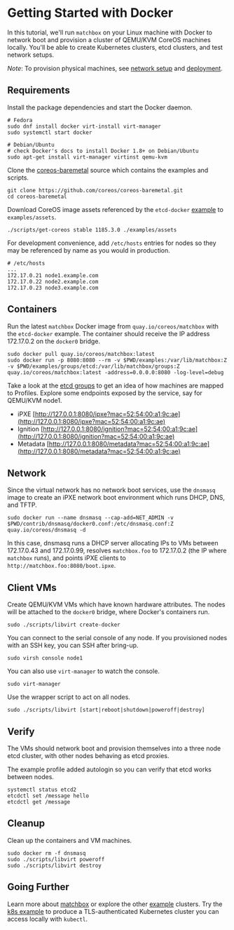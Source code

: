 
# Getting Started with Docker

In this tutorial, we'll run `matchbox` on your Linux machine with Docker to network boot and provision a cluster of QEMU/KVM CoreOS machines locally. You'll be able to create Kubernetes clusters, etcd clusters, and test network setups.

*Note*: To provision physical machines, see [network setup](network-setup.md) and [deployment](deployment.md).

## Requirements

Install the package dependencies and start the Docker daemon.

    # Fedora
    sudo dnf install docker virt-install virt-manager
    sudo systemctl start docker

    # Debian/Ubuntu
    # check Docker's docs to install Docker 1.8+ on Debian/Ubuntu
    sudo apt-get install virt-manager virtinst qemu-kvm

Clone the [coreos-baremetal](https://github.com/coreos/coreos-baremetal) source which contains the examples and scripts.

    git clone https://github.com/coreos/coreos-baremetal.git
    cd coreos-baremetal

Download CoreOS image assets referenced by the `etcd-docker` [example](../examples) to `examples/assets`.

    ./scripts/get-coreos stable 1185.3.0 ./examples/assets

For development convenience, add `/etc/hosts` entries for nodes so they may be referenced by name as you would in production.

    # /etc/hosts
    ...
    172.17.0.21 node1.example.com
    172.17.0.22 node2.example.com
    172.17.0.23 node3.example.com

## Containers

Run the latest `matchbox` Docker image from `quay.io/coreos/matchbox` with the `etcd-docker` example. The container should receive the IP address 172.17.0.2 on the `docker0` bridge.

    sudo docker pull quay.io/coreos/matchbox:latest
    sudo docker run -p 8080:8080 --rm -v $PWD/examples:/var/lib/matchbox:Z -v $PWD/examples/groups/etcd:/var/lib/matchbox/groups:Z quay.io/coreos/matchbox:latest -address=0.0.0.0:8080 -log-level=debug

Take a look at the [etcd groups](../examples/groups/etcd) to get an idea of how machines are mapped to Profiles. Explore some endpoints exposed by the service, say for QEMU/KVM node1.

* iPXE [http://127.0.0.1:8080/ipxe?mac=52:54:00:a1:9c:ae](http://127.0.0.1:8080/ipxe?mac=52:54:00:a1:9c:ae)
* Ignition [http://127.0.0.1:8080/ignition?mac=52:54:00:a1:9c:ae](http://127.0.0.1:8080/ignition?mac=52:54:00:a1:9c:ae)
* Metadata [http://127.0.0.1:8080/metadata?mac=52:54:00:a1:9c:ae](http://127.0.0.1:8080/metadata?mac=52:54:00:a1:9c:ae)

## Network

Since the virtual network has no network boot services, use the `dnsmasq` image to create an iPXE network boot environment which runs DHCP, DNS, and TFTP.

    sudo docker run --name dnsmasq --cap-add=NET_ADMIN -v $PWD/contrib/dnsmasq/docker0.conf:/etc/dnsmasq.conf:Z quay.io/coreos/dnsmasq -d

In this case, dnsmasq runs a DHCP server allocating IPs to VMs between 172.17.0.43 and 172.17.0.99, resolves `matchbox.foo` to 172.17.0.2 (the IP where `matchbox` runs), and points iPXE clients to `http://matchbox.foo:8080/boot.ipxe`.

## Client VMs

Create QEMU/KVM VMs which have known hardware attributes. The nodes will be attached to the `docker0` bridge, where Docker's containers run.

    sudo ./scripts/libvirt create-docker

You can connect to the serial console of any node. If you provisioned nodes with an SSH key, you can SSH after bring-up.

    sudo virsh console node1

You can also use `virt-manager` to watch the console.

    sudo virt-manager

Use the wrapper script to act on all nodes.

    sudo ./scripts/libvirt [start|reboot|shutdown|poweroff|destroy]

## Verify

The VMs should network boot and provision themselves into a three node etcd cluster, with other nodes behaving as etcd proxies.

The example profile added autologin so you can verify that etcd works between nodes.

    systemctl status etcd2
    etcdctl set /message hello
    etcdctl get /message

## Cleanup

Clean up the containers and VM machines.

    sudo docker rm -f dnsmasq
    sudo ./scripts/libvirt poweroff
    sudo ./scripts/libvirt destroy

## Going Further

Learn more about [matchbox](matchbox.md) or explore the other [example](../examples) clusters. Try the [k8s example](kubernetes.md) to produce a TLS-authenticated Kubernetes cluster you can access locally with `kubectl`.

